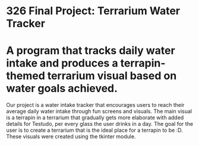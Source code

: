 # 326 Final Project: Terrarium Water Tracker

# A program that tracks daily water intake and produces a terrapin-themed terrarium visual based on water goals achieved.

Our project is a  water intake tracker that encourages users to reach their average daily water intake through fun screens and visuals. The main visual is a terrapin in a terrarium that gradually gets more elaborate with added details for Testudo, per every glass the user drinks in a day. The goal for the user is to create a terrarium that is the ideal place for a terrapin to be :D. These visuals were created using the tkinter module. 

